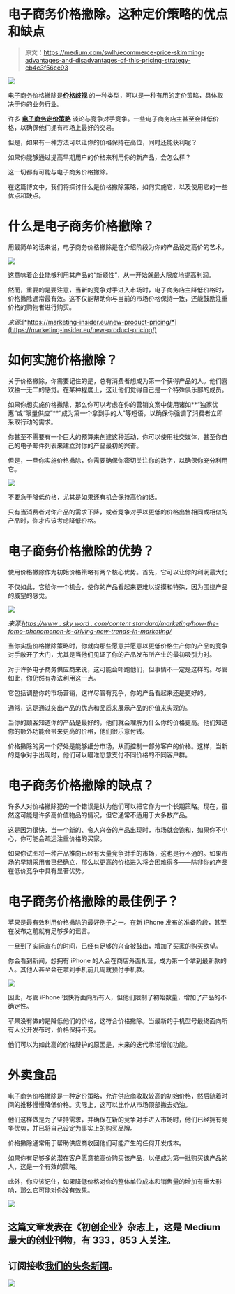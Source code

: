 # 电子商务价格撇除。这种定价策略的优点和缺点

> 原文：<https://medium.com/swlh/ecommerce-price-skimming-advantages-and-disadvantages-of-this-pricing-strategy-eb4c3f56ce93>

![](img/2f6aaea0ce56ef17a7208b10af304e4b.png)

电子商务价格撇除是[**价格歧视**](https://blog.prisync.com/price-discrimination-dynamic-pricing/) 的一种类型，可以是一种有用的定价策略，具体取决于你的业务行业。

许多 [**电子商务定价策略**](https://blog.prisync.com/ecommerce-pricing-strategies/) 谈论与竞争对手竞争。一些电子商务店主甚至会降低价格，以确保他们拥有市场上最好的交易。

但是，如果有一种方法可以让你的价格保持在高位，同时还能获利呢？

如果你能够通过提高早期用户的价格来利用你的新产品，会怎么样？

这一切都有可能与电子商务价格撇除。

在这篇博文中，我们将探讨什么是价格撇除策略，如何实施它，以及使用它的一些优点和缺点。

# 什么是电子商务价格撇除？

用最简单的话来说，电子商务价格撇除是在介绍阶段为你的产品设定高价的艺术。

![](img/b64c7f50fee3fb923f7191c6bc2fea2c.png)

这意味着企业能够利用其产品的“新颖性”，从一开始就最大限度地提高利润。

然而，重要的是要注意，当新的竞争对手进入市场时，电子商务店主降低价格时，价格撇除通常最有效。这不仅能帮助你与当前的市场价格保持一致，还能鼓励注重价格的购物者进行购买。

*来源:*[*https://marketing-insider.eu/new-product-pricing/*](https://marketing-insider.eu/new-product-pricing/)

# 如何实施价格撇除？

关于价格撇除，你需要记住的是，总有消费者想成为第一个获得产品的人。他们喜欢独一无二的感觉。在某种程度上，这让他们觉得自己是一个特殊俱乐部的成员。

如果你想实施价格撇除，那么你可以考虑在你的营销文案中使用诸如**“独家优惠”或“限量供应”**“成为第一个拿到手的人”等短语，以确保你强调了消费者立即采取行动的需求。

你甚至不需要有一个巨大的预算来创建这种活动，你可以使用社交媒体，甚至你自己的电子邮件列表来建立对你的产品最初的兴奋。

但是，一旦你实施价格撇除，你需要确保你密切关注你的数字，以确保你充分利用它。

![](img/bddd4539aebfff98408c57ebfc7390b6.png)

不要急于降低价格，尤其是如果还有机会保持高价的话。

只有当消费者对你产品的需求下降，或者竞争对手以更低的价格出售相同或相似的产品时，你才应该考虑降低价格。

# 电子商务价格撇除的优势？

使用价格撇除作为初始价格策略有两个核心优势。首先，它可以让你的利润最大化

不仅如此，它给你一个机会，使你的产品看起来更难以捉摸和特殊，因为围绕产品的威望的感觉。

![](img/c2600c1732a1b598bccafd84aea67055.png)

*来源:*[*https://www . sky word . com/content standard/marketing/how-the-fomo-phenomenon-is-driving-new-trends-in-marketing/*](https://www.skyword.com/contentstandard/marketing/how-the-fomo-phenomenon-is-driving-new-trends-in-marketing/)

当你实施价格撇除策略时，你就向那些愿意并愿意以更低价格生产你的产品的竞争对手敞开了大门，尤其是当他们见证了你的产品发布所产生的最初吸引力时。

对于许多电子商务供应商来说，这可能会吓跑他们，但事情不一定是这样的。尽管如此，你仍然有办法利用这一点。

它包括调整你的市场营销，这样尽管有竞争，你的产品看起来还是更好的。

通常，这是通过突出产品的优点和品质来展示产品的价值来实现的。

当你的顾客知道你的产品是最好的，他们就会理解为什么你的价格更高。他们知道你的额外功能会带来更高的价格，他们很乐意付钱。

价格撇除的另一个好处是能够细分市场，从而控制一部分客户的价格。这样，当新的竞争对手出现时，他们可以瞄准愿意支付不同价格的不同客户群。

# 电子商务价格撇除的缺点？

许多人对价格撇除犯的一个错误是认为他们可以把它作为一个长期策略。现在，虽然这可能是许多高价值物品的情况，但它通常不适用于大多数产品。

这是因为很快，当一个新的、令人兴奋的产品出现时，市场就会饱和，如果你不小心，你可能会疏远注重价格的买家。

如果你试图将一种产品推向已经有大量竞争对手的市场，这也是行不通的。如果市场的早期采用者已经确立，那么以更高的价格进入将会困难得多——除非你的产品在低价竞争中具有显著优势。

# 电子商务价格撇除的最佳例子？

苹果是最有效利用价格撇除的最好例子之一。在新 iPhone 发布的准备阶段，甚至在发布之前就有足够多的谣言。

一旦到了实际宣布的时间，已经有足够的兴奋被鼓出，增加了买家的购买欲望。

你会看到新闻，想拥有 iPhone 的人会在商店外面扎营，成为第一个拿到最新款的人。其他人甚至会在拿到手机前几周就预付手机款。

![](img/2c91fc7190a1d22ec7447cf1a464cbd5.png)

因此，尽管 iPhone 很快将面向所有人，但他们限制了初始数量，增加了产品的不确定性。

苹果没有做的是降低他们的价格，这符合价格撇除。当最新的手机型号最终面向所有人公开发布时，价格保持不变。

他们可以为如此高的价格辩护的原因是，未来的迭代承诺增加功能。

# 外卖食品

电子商务价格撇除是一种定价策略，允许供应商收取较高的初始价格，然后随着时间的推移慢慢降低价格。实际上，这可以比作从市场顶部撇去奶油。

他们这样做是为了坚持需求，并确保在新的竞争对手进入市场时，他们已经拥有竞争优势，并已将自己设定为事实上的购买品牌。

价格撇除通常用于帮助供应商收回他们可能产生的任何开发成本。

如果你有足够多的潜在客户愿意花高价购买该产品，以便成为第一批购买该产品的人，这是一个有效的策略。

此外，你应该记住，如果降低价格对你的整体单位成本和销售量的增加有重大影响，那么它可能对你没有效果。

[![](img/308a8d84fb9b2fab43d66c117fcc4bb4.png)](https://medium.com/swlh)

## 这篇文章发表在《初创企业》杂志上，这是 Medium 最大的创业刊物，有 333，853 人关注。

## 订阅接收[我们的头条新闻](http://growthsupply.com/the-startup-newsletter/)。

[![](img/b0164736ea17a63403e660de5dedf91a.png)](https://medium.com/swlh)